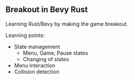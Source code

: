 ## Breakout in Bevy Rust
<!-- ![Breakout in Bevy Rust](rust_breakout.png "Breakout in Bevy Rust") -->

Learning Rust/Bevy by making the game breakout.

Learning points:
- State management
  - Menu, Game, Pause states
  - Changing of states
- Menu interaction
- Collision detection